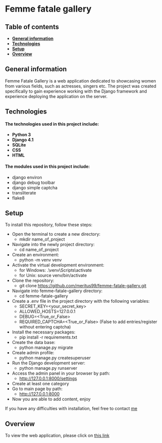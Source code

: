 # Femme fatale gallery

## Table of contents
- **[General information](https://github.com/Meritus99/femme-fatale-gallery#general-information)**
- **[Technologies](https://github.com/Meritus99/femme-fatale-gallery#technologies)**
- **[Setup](https://github.com/Meritus99/femme-fatale-gallery#setup)**
- **[Overview](https://github.com/Meritus99/femme-fatale-gallery#overview)**

## General information
Femme Fatale Gallery is a web application dedicated to showcasing women from various fields, such as actresses, singers etc. The project was created specifically to gain experience working with the Django framework and experience deploying the application on the server.

## Technologies
#### The technologies used in this project include:
- **Python 3**
- **Django 4.1**
- **SQLite**
- **CSS**
- **HTML**

#### The modules used in this project include:
- django environ
- django debug toolbar
- django simple captcha
- transliterate
- flake8


## Setup
To install this repository, follow these steps:

- Open the terminal to create a new directory:
  - mkdir name_of_project
- Navigate into the newly project directory: 
  - cd name_of_project
- Сreate an environment:
  - python -m venv venv
- Activate the virtual development environment:
  - for Windows: .\venv\Scripts\activate
  - for Unix: source venv/bin/activate 
- Clone the repository: 
  - git clone https://github.com/meritus99/femme-fatale-gallery.git
- Navigate into femme-fatale-gallery directory:
  - cd femme-fatale-gallery
- Create a .env file in the project directory with the following variables:
  - SECRET_KEY=<your_secret_key>
  - ALLOWED_HOSTS=127.0.0.1
  - DEBUG=<True_or_False>
  - REQUIRED_CAPTCHA=<True_or_False> (False to add entries/register without entering captcha)
- Install the necessary packages: 
  - pip install -r requirements.txt
- Create the data base:
  - python manage.py migrate
- Create admin profile:
  - python manage.py createsuperuser
- Run the Django development server: 
  - python manage.py runserver
- Access the admin panel in your browser by path:
  - http://127.0.0.1:8000/settings
- Create at least one category
- Go to main page by path:
  - http://127.0.0.1:8000
- Now you are able to add content, enjoy

If you have any difficulties with installation, feel free to contact [me](https://t.me/meritus99)

## Overview
To view the web application, please click on [this link](https://meritus99.github.io)
